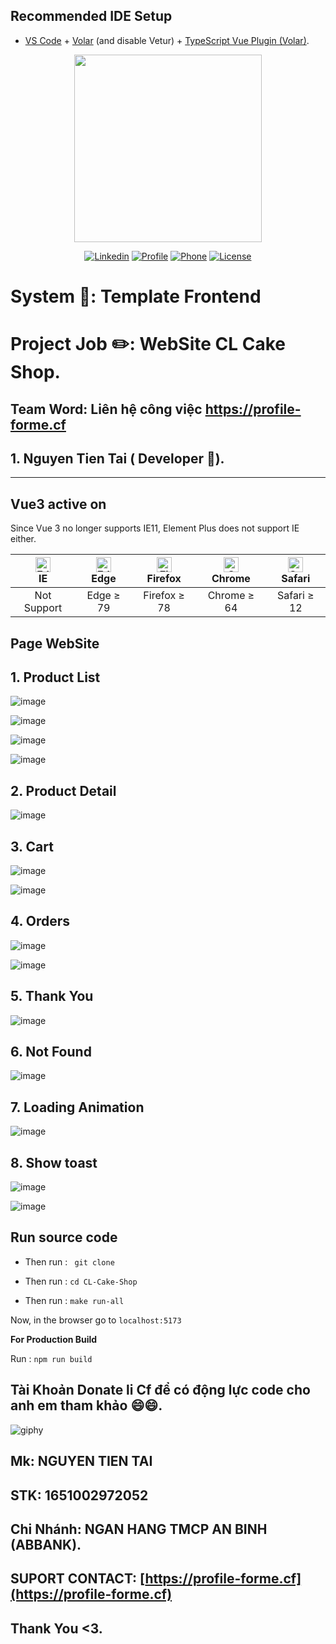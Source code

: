 ## Recommended IDE Setup

- [VS Code](https://code.visualstudio.com/) + [Volar](https://marketplace.visualstudio.com/items?itemName=Vue.volar) (and disable Vetur) + [TypeScript Vue Plugin (Volar)](https://marketplace.visualstudio.com/items?itemName=Vue.vscode-typescript-vue-plugin).
<p align="center"><a href="https://profile-forme.cf/" target="_blank"><img src="https://res.cloudinary.com/ecommerce2021/image/upload/v1659065987/avatar/logo_begsn1.png" width="300"></a></p>

<p align="center">
<a href="https://www.linkedin.com/in/tai-nguyen-tien-787545213/"><img src="https://img.icons8.com/color/48/000000/linkedin-circled--v1.png" alt="Linkedin"></a>
<a href="https://profile-forme.surge.sh"><img src="https://img.icons8.com/color/48/000000/internet--v1.png" alt="Profile"></a>
<a href="tel:0798805741"><img src="https://img.icons8.com/color/48/000000/apple-phone.png" alt="Phone"></a>
<a href = "mailto:nguyentientai10@gmail.com"><img src="https://img.icons8.com/fluency/48/000000/send-mass-email.png" alt="License"></a>
</p>

# System 🤖: Template Frontend

# Project Job ✏️: WebSite CL Cake Shop.

## Team Word: Liên hệ công việc https://profile-forme.cf

## 1. Nguyen Tien Tai ( Developer 🚩).
___

## Vue3 active on 

Since Vue 3 no longer supports IE11, Element Plus does not support IE either.

| [<img src="https://raw.githubusercontent.com/alrra/browser-logos/master/src/edge/edge_48x48.png" alt=" Edge" width="24px" height="24px" />](http://godban.github.io/browsers-support-badges/)</br>IE | [<img src="https://raw.githubusercontent.com/alrra/browser-logos/master/src/edge/edge_48x48.png" alt=" Edge" width="24px" height="24px" />](http://godban.github.io/browsers-support-badges/)</br>Edge | [<img src="https://raw.githubusercontent.com/alrra/browser-logos/master/src/firefox/firefox_48x48.png" alt="Firefox" width="24px" height="24px" />](http://godban.github.io/browsers-support-badges/)</br>Firefox | [<img src="https://raw.githubusercontent.com/alrra/browser-logos/master/src/chrome/chrome_48x48.png" alt="Chrome" width="24px" height="24px" />](http://godban.github.io/browsers-support-badges/)</br>Chrome | [<img src="https://raw.githubusercontent.com/alrra/browser-logos/master/src/safari/safari_48x48.png" alt="Safari" width="24px" height="24px" />](http://godban.github.io/browsers-support-badges/)</br>Safari |
| :--------------------------------------------------------------------------------------------------------------------------------------------------------------------------------------------------: | :----------------------------------------------------------------------------------------------------------------------------------------------------------------------------------------------------: | :---------------------------------------------------------------------------------------------------------------------------------------------------------------------------------------------------------------: | :-----------------------------------------------------------------------------------------------------------------------------------------------------------------------------------------------------------: | :-----------------------------------------------------------------------------------------------------------------------------------------------------------------------------------------------------------: |
|                                                                                             Not Support                                                                                              |                                                                                            Edge ≥ 79                                                                                             |                                                                                                  Firefox ≥ 78                                                                                                  |                                                                                                Chrome ≥ 64                                                                                                |                                                                                                Safari ≥ 12  


## Page WebSite
## 1. Product List

![image](https://github.com/fdhhhdjd/CL-Cake-Shop/assets/63393170/a0024774-387f-4f2f-97b0-e89e300eba3a)

![image](https://github.com/fdhhhdjd/CL-Cake-Shop/assets/63393170/e7bc8da2-3686-411f-ba4a-94319f061499)

![image](https://github.com/fdhhhdjd/CL-Cake-Shop/assets/63393170/10b79239-6873-4516-8901-1b0cc77b533f)

![image](https://github.com/fdhhhdjd/CL-Cake-Shop/assets/63393170/70fc29c6-488b-4755-a974-5832da8aace4)


## 2. Product Detail

![image](https://github.com/fdhhhdjd/CL-Cake-Shop/assets/63393170/f7a5a07f-f293-4425-8219-8cd9b9adc915)

## 3. Cart

![image](https://github.com/fdhhhdjd/CL-Cake-Shop/assets/63393170/70beccae-6908-4371-8b3c-b0837f7efadd)

![image](https://github.com/fdhhhdjd/CL-Cake-Shop/assets/63393170/32c2b00e-b621-4141-9600-94e0381967fa)

## 4. Orders

![image](https://github.com/fdhhhdjd/CL-Cake-Shop/assets/63393170/e0e7a184-c5f4-4878-92ee-2d50738566a2)

![image](https://github.com/fdhhhdjd/CL-Cake-Shop/assets/63393170/64aa05ab-547c-4d94-ac3f-052d587ab06b)

## 5. Thank You

![image](https://github.com/fdhhhdjd/CL-Cake-Shop/assets/63393170/aaf0fd63-f02b-49b5-8871-da7055ee9160)


## 6. Not Found

![image](https://github.com/fdhhhdjd/CL-Cake-Shop/assets/63393170/f73d0a9a-979e-43c5-a8f2-4260b02ac075)

## 7. Loading Animation

![image](https://github.com/fdhhhdjd/CL-Cake-Shop/assets/63393170/a4756350-1ad9-4b90-a5ee-72a144b2869c)

## 8. Show toast

![image](https://github.com/fdhhhdjd/CL-Cake-Shop/assets/63393170/3e999dbf-b702-4834-9309-bd1c9e422024)

![image](https://github.com/fdhhhdjd/CL-Cake-Shop/assets/63393170/7e425f5c-016c-4926-9356-0ef9c2911038)

## Run source code

- Then run : <code> git clone <link> </code>

- Then run : <code>cd CL-Cake-Shop</code>

- Then run : <code>make run-all</code>

Now, in the browser go to <code>localhost:5173</code>

**For Production Build**

Run : <code>npm run build</code>

## Tài Khoản Donate li Cf để có động lực code cho anh em tham khảo 😄😄.

![giphy](https://3.bp.blogspot.com/-SzGvXn2sTmw/V6k-90GH3ZI/AAAAAAAAIsk/Q678Pil-0kITLPa3fD--JkNdnJVKi_BygCLcB/s1600/cf10-fbc08%2B%25281%2529.gif)

## Mk: NGUYEN TIEN TAI

## STK: 1651002972052

## Chi Nhánh: NGAN HANG TMCP AN BINH (ABBANK).

## SUPORT CONTACT: [https://profile-forme.cf](https://profile-forme.cf)

## Thank You <3.
